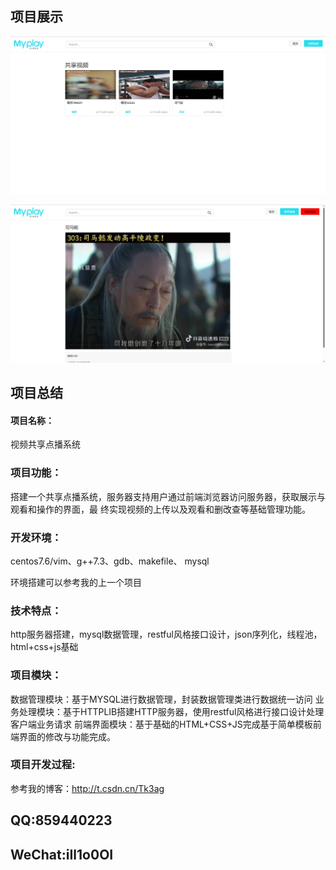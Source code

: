 ## 项目展示



![Snipaste_2023-07-22_01-52-17](README.assets/Snipaste_2023-07-22_01-52-17.jpg)

![Snipaste_2023-07-22_01-52-37](README.assets/Snipaste_2023-07-22_01-52-37.jpg)

## 项目总结

#### 项目名称：

视频共享点播系统

### 项目功能：

搭建一个共享点播系统，服务器支持用户通过前端浏览器访问服务器，获取展示与观看和操作的界面，最
终实现视频的上传以及观看和删改查等基础管理功能。

### 开发环境：

centos7.6/vim、g++7.3、gdb、makefile、 mysql

环境搭建可以参考我的上一个项目 

[boost搜索引擎]:https://github.com/YellowSkate/BoostSearcher

### 技术特点：

http服务器搭建，mysql数据管理，restful风格接口设计，json序列化，线程池，html+css+js基础

### 项目模块：

数据管理模块：基于MYSQL进行数据管理，封装数据管理类进行数据统一访问
业务处理模块：基于HTTPLIB搭建HTTP服务器，使用restful风格进行接口设计处理客户端业务请求
前端界面模块：基于基础的HTML+CSS+JS完成基于简单模板前端界面的修改与功能完成。

### 项目开发过程:

参考我的博客：http://t.csdn.cn/Tk3ag



## QQ:859440223

## WeChat:iIl1o0OI
